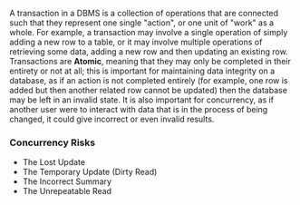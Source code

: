 A transaction in a DBMS is a collection of operations that are connected such that they represent one single "action", or one unit of "work" as a whole. For example, a transaction may involve a single operation of simply adding a new row to a table, or it may involve multiple operations of retrieving some data, adding a new row and then updating an existing row. Transactions are **Atomic**, meaning that they may only be completed in their entirety or not at all; this is important for maintaining data integrity on a database, as if an action is not completed entirely (for example, one row is added but then another related row cannot be updated) then the database may be left in an invalid state. It is also important for concurrency, as if another user were to interact with data that is in the process of being changed, it could give incorrect or even invalid results.
### Concurrency Risks
- The Lost Update
- The Temporary Update (Dirty Read)
- The Incorrect Summary
- The Unrepeatable Read

